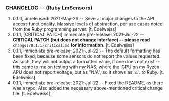 ### CHANGELOG -- (Ruby LmSensors) ###
1) 0.1.0, unreleased: 2021-May-26 -- Several major changes to the API access functionality. Massive levels of abstraction, per use cases noted from the Ruby programming server. [t. Edelweiss]
1) 0.1.1, [CRITICAL PATCH] immediate pre-release: 2021-Jul-22 -- **CRITICAL PATCH (but does not change interface) -- please read** ``changes/0.1.1-critical.md`` **for information.** [t. Edelweiss]
1) 0.1.1, immediate pre-release: 2021-Jul-22 -- The default formatting has been fixed, because some sensors do not report the values requested. As such, they will not output a formatted value, if one does not exist -- this came to me on testing with my NAS, where the iGPU on my Ryzen APU does not report voltage, but as "N/A", so it shows as ``nil`` to Ruby. [t. Edelweiss]
1) 0.1.1, immediate pre-release: 2021-Jul-22 -- Fixed the README, as there was a typo. Also added the necessary above-mentioned critical change file. [t. Edelweiss]